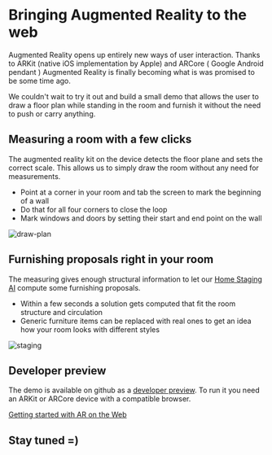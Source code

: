 # Bringing Augmented Reality to the web

Augmented Reality opens up entirely new ways of user interaction.
Thanks to ARKit (native iOS implementation by Apple) and ARCore ( Google Android pendant ) Augmented Reality is finally becoming what is was promised to be some time ago.

We couldn't wait to try it out and build a small demo that allows the user to draw a floor plan while standing in the room and furnish it without the need to push or carry anything.

## Measuring a room with a few clicks

The augmented reality kit on the device detects the floor plane and sets the correct scale.
This allows us to simply draw the room without any need for measurements.

* Point at a corner in your room and tab the screen to mark the beginning of a wall
* Do that for all four corners to close the loop
* Mark windows and doors by setting their start and end point on the wall

![draw-plan](https://storage.3d.io/535e624259ee6b0200000484/2017-09-13_11-56-39_wW7wLF/draw-plan.gif)

## Furnishing proposals right in your room

The measuring gives enough structural information to let our [Home Staging AI](https://3d.io/docs/api/1/home-staging-ai.html) compute some furnishing proposals.

* Within a few seconds a solution gets computed that fit the room structure and circulation
* Generic furniture items can be replaced with real ones to get an idea how your room looks with different styles

![staging](https://storage.3d.io/535e624259ee6b0200000484/2017-09-13_11-42-23_XUM61N/home-staging-ai.gif)

## Developer preview

The demo is available on github as a [developer preview](https://github.com/archilogic-com/3dio-js/tree/master/examples-browser/staging/stage-room-ar).
To run it you need an ARKit or ARCore device with a compatible browser.

[Getting started with AR on the Web](https://developers.google.com/ar/develop/web/getting-started)

## Stay tuned =)

